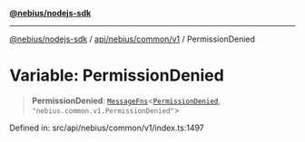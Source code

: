 [**@nebius/nodejs-sdk**](../../../../../README.md)

---

[@nebius/nodejs-sdk](../../../../../README.md) / [api/nebius/common/v1](../README.md) / PermissionDenied

# Variable: PermissionDenied

> **PermissionDenied**: [`MessageFns`](../../../../../runtime/protos/core/interfaces/MessageFns.md)\<[`PermissionDenied`](../interfaces/PermissionDenied.md), `"nebius.common.v1.PermissionDenied"`\>

Defined in: src/api/nebius/common/v1/index.ts:1497

